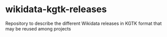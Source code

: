 # wikidata-kgtk-releases
Repository to describe the different Wikidata releases in KGTK format that may be reused among projects
